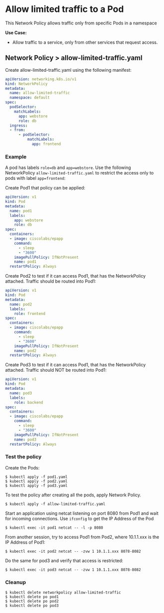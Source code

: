 # Allow limited traffic to a Pod

This Network Policy allows traffic only from specific Pods in a namespace

**Use Case:**
- Allow traffic to a service, only from other services that request access.

## Network Policy > allow-limited-traffic.yaml

Create allow-limited-traffic.yaml using the following manifest:

```yaml
apiVersion: networking.k8s.io/v1
kind: NetworkPolicy
metadata:
  name: allow-limited-traffic
  namespace: default
spec:
  podSelector:
    matchLabels:
      app: webstore
      role: db
  ingress:
  - from:
      - podSelector:
          matchLabels:
            app: frontend 
```

### Example

A pod has labels `role=db` and `app=webstore`. Use the following NetworkPolicy `allow-limited-traffic.yaml` to restrict the access
only to pods with label `app=frontend`:

Create Pod1 that policy can be applied: 
```yaml
apiVersion: v1
kind: Pod
metadata:
  name: pod1
  labels:
    app: webstore
    role: db
spec:
  containers:
  - image: ciscolabs/epapp
    command:
      - sleep
      - "3600"
    imagePullPolicy: IfNotPresent
    name: pod1
  restartPolicy: Always
```

Create Pod2 to test if it can access Pod1, that has the NetworkPolicy attached.
Traffic should be routed into Pod1: 
```yaml
apiVersion: v1
kind: Pod
metadata:
  name: pod2
  labels:
    role: frontend
spec:
  containers:
  - image: ciscolabs/epapp
    command:
      - sleep
      - "3600"
    imagePullPolicy: IfNotPresent
    name: pod2
  restartPolicy: Always
```

Create Pod3 to test if it can access Pod1, that has the NetworkPolicy attached.
Traffic should NOT be routed into Pod1: 
```yaml
apiVersion: v1
kind: Pod
metadata:
  name: pod3
  labels:
    role: backend
spec:
  containers:
  - image: ciscolabs/epapp
    command:
      - sleep
      - "3600"
    imagePullPolicy: IfNotPresent
    name: pod3
  restartPolicy: Always
```

### Test the policy

Create the Pods: 
```
$ kubectl apply -f pod1.yaml
$ kubectl apply -f pod2.yaml
$ kubectl apply -f pod3.yaml
```

To test the policy after creating all the pods, apply Network Policy. 
```
$ kubectl apply -f allow-limited-traffic.yaml
```

Start an application using netcat listening on port 8080 from Pod1 and wait for incoming connections. 
Use ```ifconfig``` to get the IP Address of the Pod
```
$ kubectl exec -it pod1 netcat -- -l -p 8080
```

From another session, try to access Pod1 from Pod2, where 10.1.1.xxx is the IP Address of Pod1: 
```
$ kubectl exec -it pod2 netcat -- -zvw 1 10.1.1.xxx 8078-8082

```

Do the same for pod3 and verify that access is restricted: 
```
$ kubectl exec -it pod3 netcat -- -zvw 1 10.1.1.xxx 8078-8082

```

### Cleanup
```
$ kubectl delete networkpolicy allow-limited-traffic
$ kubectl delete po pod1 
$ kubectl delete po pod2
$ kubectl delete po pod3
```
